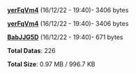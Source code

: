 [**yerFqVm4**](/data/yerFqVm4.txt) (16/12/22 - 19:40)- 3406 bytes

[**yerFqVm4**](/data/yerFqVm4.txt) (16/12/22 - 19:40)- 3406 bytes

[**BabJJG5D**](/data/BabJJG5D.txt) (16/12/22 - 19:40)- 671 bytes

**Total Datas**: 226

**Total Size**: 0.97 MB / 996.7 KB